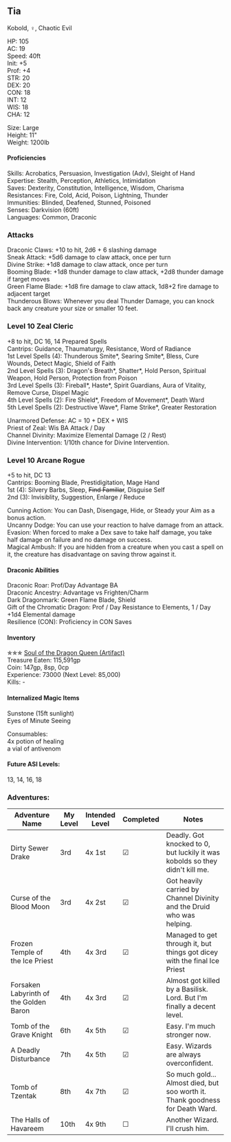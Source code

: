 ## Tia 
Kobold, ♀, Chaotic Evil

HP: 105 \
AC: 19 \
Speed: 40ft \
Init: +5 \
Prof: +4 \
STR: 20 \
DEX: 20 \
CON: 18 \
INT: 12 \
WIS: 18 \
CHA: 12

Size: Large \
Height: 11" \
Weight: 1200lb

#### Proficiencies
Skills: Acrobatics, Persuasion, Investigation (Adv), Sleight of Hand \
Expertise: Stealth, Perception, Athletics, Intimidation \
Saves: Dexterity, Constitution, Intelligence, Wisdom, Charisma \
Resistances: Fire, Cold, Acid, Poison, Lightning, Thunder \
Immunities: Blinded, Deafened, Stunned, Poisoned \
Senses: Darkvision (60ft) \
Languages: Common, Draconic

### Attacks
Draconic Claws: +10 to hit, 2d6 + 6 slashing damage \
Sneak Attack: +5d6 damage to claw attack, once per turn \
Divine Strike: +1d8 damage to claw attack, once per turn \
Booming Blade: +1d8 thunder damage to claw attack, +2d8 thunder damage if target moves \
Green Flame Blade: +1d8 fire damage to claw attack, 1d8+2 fire damage to adjacent target \
Thunderous Blows: Whenever you deal Thunder Damage, you can knock back any creature your size or smaller 10 feet. 

### Level 10 Zeal Cleric
+8 to hit, DC 16, 14 Prepared Spells \
Cantrips: Guidance, Thaumaturgy, Resistance, Word of Radiance \
1st Level Spells (4): Thunderous Smite\*, Searing Smite\*, Bless, Cure Wounds, Detect Magic, Shield of Faith \
2nd Level Spells (3): Dragon's Breath\*, Shatter\*, Hold Person, Spiritual Weapon, Hold Person, Protection from Poison \
3rd Level Spells (3): Fireball\*, Haste\*, Spirit Guardians, Aura of Vitality, Remove Curse, Dispel Magic	\
4th Level Spells (2): Fire Shield\*, Freedom of Movement\*, Death Ward \
5th Level Spells (2): Destructive Wave\*, Flame Strike\*, Greater Restoration

Unarmored Defense: AC = 10 + DEX + WIS \
Priest of Zeal: Wis BA Attack / Day \
Channel Divinity: Maximize Elemental Damage (2 / Rest) \
Divine Intervention: 1/10th chance for Divine Intervention. 

### Level 10 Arcane Rogue
+5 to hit, DC 13 \
Cantrips: Booming Blade, Prestidigitation, Mage Hand \
1st (4): Silvery Barbs, Sleep, ~~Find Familiar~~, Disguise Self	 \
2nd (3): Invisiblity, Suggestion, Enlarge / Reduce

Cunning Action: You can Dash, Disengage, Hide, or Steady your Aim as a bonus action. \
Uncanny Dodge: You can use your reaction to halve damage from an attack. \
Evasion: When forced to make a Dex save to take half damage, you take half damage on failure and no damage on success. \
Magical Ambush: If you are hidden from a creature when you cast a spell on it, the creature has disadvantage on saving throw against it.

#### Draconic Abilities
Draconic Roar: Prof/Day Advantage BA \
Draconic Ancestry: Advantage vs Frighten/Charm \
Dark Dragonmark: Green Flame Blade, Shield \
Gift of the Chromatic Dragon: Prof / Day Resistance to Elements, 1 / Day +1d4 Elemental damage \
Resilience (CON): Proficiency in CON Saves

#### Inventory
✯✯✯ [Soul of the Dragon Queen (Artifact)](https://github.com/DestinyVolt/D-D/blob/master/Others/OnePlayer/artifact.md) \
Treasure Eaten: 115,591gp \
Coin: 147gp, 8sp, 0cp \
Experience: 73000 (Next Level: 85,000) \
Kills: -

#### Internalized Magic Items
Sunstone (15ft sunlight) \
Eyes of Minute Seeing 

Consumables: \
4x potion of healing \
a vial of antivenom 

#### Future ASI Levels:
13, 14, 16, 18

### Adventures:
| Adventure Name           | My Level | Intended Level | Completed | Notes |
| ------------------------ | -------- | -------------- | --------- | --------- |
| Dirty Sewer Drake        | 3rd      | 4x 1st         | ☑ | Deadly. Got knocked to 0, but luckily it was kobolds so they didn't kill me. |
| Curse of the Blood Moon  | 3rd      | 4x 2st         | ☑ | Got heavily carried by Channel Divinity and the Druid who was helping. |
| Frozen Temple of the Ice Priest | 4th | 4x 3rd       | ☑ | Managed to get through it, but things got dicey with the final Ice Priest |
| Forsaken Labyrinth of the Golden Baron | 4th | 4x 3rd | ☑ | Almost got killed by a Basilisk. Lord. But I'm finally a decent level.  |
| Tomb of the Grave Knight | 6th | 4x 5th | ☑ | Easy. I'm much stronger now. |
| A Deadly Disturbance | 7th | 4x 5th | ☑ | Easy. Wizards are always overconfident. |
| Tomb of Tzentak | 8th | 4x 7th | ☑ | So much gold... Almost died, but soo worth it. Thank goodness for Death Ward. |
| The Halls of Havareem | 10th | 4x 9th | ☐ | Another Wizard. I'll crush him. |


